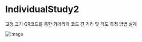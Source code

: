 # IndividualStudy2
고정 크기 QR코드를 통한 카메라와 코드 간 거리 및 각도 측정 방법 설계 


![image](https://user-images.githubusercontent.com/64341878/197493354-b5f3bcc9-f0f5-4b56-8952-ce32eca90d98.png)
